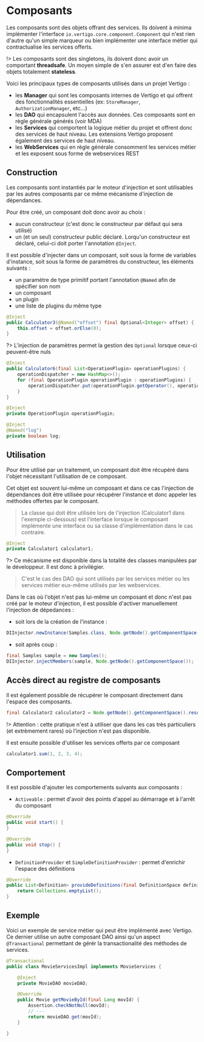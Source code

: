 # Composants

Les composants sont des objets offrant des services.
Ils doivent à minima implémenter l'interface `io.vertigo.core.component.Component` qui n'est rien d'autre qu'un simple marqueur ou bien implémenter une interface métier qui contractualise les services offerts.

!> Les composants sont des singletons, ils doivent donc avoir un comportant **threadsafe**. Un moyen simple de s'en assurer est d'en faire des objets totalement **stateless**.

Voici les principaux types de composants utilisés dans un projet Vertigo :
- les **Manager** qui sont les composants internes de Vertigo et qui offrent des fonctionnalités essentielles (ex: `StoreManager`,  `AuthorizationManager`, etc...) 
- les **DAO** qui encapsulent l'accès aux données. Ces composants sont en règle générale générés (voir MDA)
- les **Services** qui comportent la logique métier du projet et offrent donc des services de haut niveau. Les extensions Vertigo proposent également des services de haut niveau.
- les **WebServices** qui en règle générale consomment les services métier et les exposent sous forme de webservices REST


## Construction

Les composants sont instantiés par le moteur d'injection et sont utilisables par les autres composants par ce même mécanisme d'injection de dépendances.

Pour être créé, un composant doit donc avoir au choix :

- aucun constructeur (c'est donc le constructeur par défaut qui sera utilisé)
- un (et un seul) constructeur public déclaré. Lorqu'un constructeur est déclaré, celui-ci doit porter l'annotation `@Inject`. 


Il est possible d'injecter dans un composant, soit sous la forme de variables d'instance, soit sous la forme de paramètres du constructeur, les éléments suivants :

- un paramètre de type primitif portant l'annotation `@Named` afin de spécifier son nom
- un composant
- un plugin
- une liste de plugins du même type 


```java
@Inject
public Calculator3(@Named("offset") final Optional<Integer> offset) {
	this.offset = offset.orElse(0);
}
```

?> L'injection de paramètres permet la gestion des `Optional` lorsque ceux-ci peuvent-être nuls


```java
@Inject
public Calculator6(final List<OperationPlugin> operationPlugins) {
	operationDispatcher = new HashMap<>();
	for (final OperationPlugin operationPlugin : operationPlugins) {
		operationDispatcher.put(operationPlugin.getOperator(), operationPlugin);
	}
}
```

```java
@Inject
private OperationPlugin operationPlugin;
```

```java
@Inject
@Named("log")
private boolean log;
```

## Utilisation

Pour être utilisé par un traitement, un composant doit être récupéré dans l'objet nécessitant l'utilisation de ce composant. 

Cet objet est souvent lui-même un composant et dans ce cas l'injection de dépendances doit être utilisée pour récupérer l'instance et donc appeler les méthodes offertes par le composant.

> La classe qui doit être utilisée lors de l'injection (Calculator1 dans l'exemple ci-dessous) est l'interface lorsque le composant implémente une interface ou sa classe d'implémentation dans le cas contraire.

```java
@Inject
private Calculator1 calculator1;
```

?> Ce mécanisme est disponible dans la totalité des classes manipulées par le développeur. Il est donc à privilégier.

> C'est le cas des DAO qui sont utilisés par les services métier ou les services métier eux-même utilisés par les webservices.

Dans le cas où l'objet n'est pas lui-même un composant et donc n'est pas créé par le moteur d'injection, il est possible d'activer manuellement l'injection de dépedances :
- soit lors de la création de l'instance :
```java
DIInjector.newInstance(Samples.class, Node.getNode().getComponentSpace())
```
- soit après coup :
```java
final Samples sample = new Samples();
DIInjector.injectMembers(sample, Node.getNode().getComponentSpace());
```

## Accès direct au registre de composants

Il est également possible de récupérer le composant directement dans l'espace des composants.

```java
final Calculator2 calculator2 = Node.getNode().getComponentSpace().resolve(Calculator2.class)
```
!> Attention : cette pratique n'est à utiliser que dans les cas très particuliers (et extrèmement rares) où l'injection n'est pas disponible.

Il est ensuite possible d'utiliser les services offerts par ce composant

```java
calculator1.sum(1, 2, 3, 4);
```

## Comportement

Il est possible d'ajouter les comportements suivants aux composants :
- `Activeable` : permet d'avoir des points d'appel au démarrage et à l'arrêt du composant

```java
@Override
public void start() {
}

@Override
public void stop() {
}
```

- `DefinitionProvider` et `SimpleDefinitionProvider` : permet d'enrichir l'espace des définitions
```java
@Override
public List<Definition> provideDefinitions(final DefinitionSpace definitionSpace) {
	return Collections.emptyList();
}
```

## Exemple

Voici un exemple de service métier qui peut être implémenté avec Vertigo. Ce dernier utilise un autre composant DAO ainsi qu'un aspect `@Transactional` permettant de gérér la transactionalité des méthodes de services.

```java
@Transactional
public class MovieServicesImpl implements MovieServices {

	@Inject
	private MovieDAO movieDAO;

	@Override
	public Movie getMovieById(final Long movId) {
		Assertion.checkNotNull(movId);
		// ---
		return movieDAO.get(movId);
	}

}
```